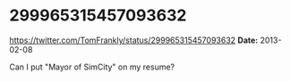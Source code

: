 # 299965315457093632
https://twitter.com/TomFrankly/status/299965315457093632
**Date:** 2013-02-08

Can I put "Mayor of SimCity" on my resume?
